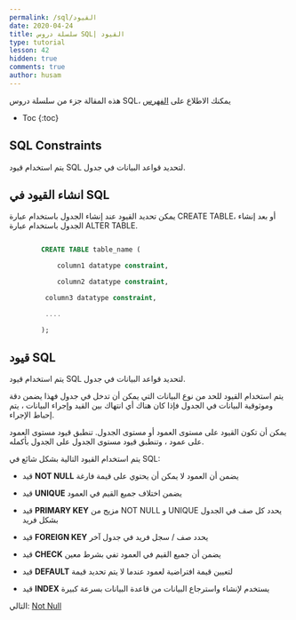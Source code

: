 ```yaml
---
permalink: /sql/القيود
date: 2020-04-24
title: سلسلة دروس SQL| القيود
type: tutorial
lesson: 42
hidden: true
comments: true
author: husam
---
```


هذه المقالة جزء من سلسلة دروس SQL، يمكنك الاطلاع على [الفهرس](intro)

* Toc
{:toc}

## SQL Constraints

يتم استخدام قيود SQL لتحديد قواعد البيانات في جدول.

## انشاء القيود في SQL

يمكن تحديد القيود عند إنشاء الجدول باستخدام عبارة CREATE TABLE، أو بعد إنشاء الجدول باستخدام عبارة ALTER TABLE.



```sql

		CREATE TABLE table_name (

    		column1 datatype constraint,

    		column2 datatype constraint,

   		 column3 datatype constraint,

   		 ....

		);

```

## قيود SQL

يتم استخدام قيود SQL لتحديد قواعد البيانات في جدول.

يتم استخدام القيود للحد من نوع البيانات التي يمكن أن تدخل في جدول فهذا يضمن دقة وموثوقية البيانات في الجدول فإذا كان هناك أي انتهاك بين القيد وإجراء البيانات ، يتم إحباط الإجراء.

يمكن أن تكون القيود على مستوى العمود أو مستوى الجدول. تنطبق قيود مستوى العمود على عمود ، وتنطبق قيود مستوى الجدول على الجدول بأكمله.

يتم استخدام القيود التالية بشكل شائع في SQL:
 
* قيد **NOT NULL** يضمن أن العمود لا يمكن أن يحتوي على قيمة فارغة

* قيد **UNIQUE** يضمن اختلاف جميع القيم في العمود

* قيد **PRIMARY KEY** مزيج من NOT NULL و UNIQUE يحدد كل صف في الجدول بشكل فريد

* قيد **FOREIGN KEY** يحدد صف / سجل فريد في جدول آخر

* قيد **CHECK** يضمن أن جميع القيم في العمود تفي بشرط معين

* قيد **DEFAULT** لتعيين قيمة افتراضية لعمود عندما لا يتم تحديد قيمة

* قيد **INDEX** يستخدم لإنشاء واسترجاع البيانات من قاعدة البيانات بسرعة كبيرة

التالي: [Not Null](not-null)
